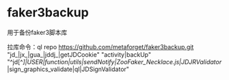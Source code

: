 # faker3backup
用于备份faker3脚本库

拉库命令：ql repo https://github.com/metaforget/faker3backup.git "jd_|jx_|gua_|jddj_|getJDCookie" "activity|backUp" "^jd[^_]|USER|function|utils|sendNotify|ZooFaker_Necklace.js|JDJRValidator_|sign_graphics_validate|ql|JDSignValidator"
